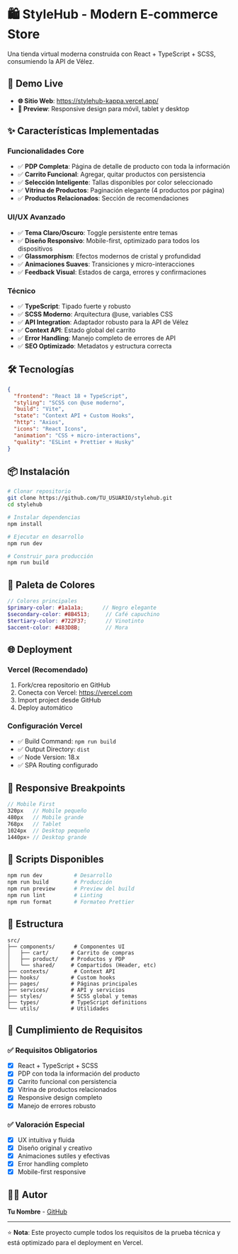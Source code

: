 # 🛍️ StyleHub - Modern E-commerce Store

Una tienda virtual moderna construida con React + TypeScript + SCSS, consumiendo la API de Vélez.

## 🚀 Demo Live
- **🌐 Sitio Web**: https://stylehub-kappa.vercel.app/
- **📱 Preview**: Responsive design para móvil, tablet y desktop

## ✨ Características Implementadas

### Funcionalidades Core
- ✅ **PDP Completa**: Página de detalle de producto con toda la información
- ✅ **Carrito Funcional**: Agregar, quitar productos con persistencia
- ✅ **Selección Inteligente**: Tallas disponibles por color seleccionado
- ✅ **Vitrina de Productos**: Paginación elegante (4 productos por página)
- ✅ **Productos Relacionados**: Sección de recomendaciones

### UI/UX Avanzado
- ✅ **Tema Claro/Oscuro**: Toggle persistente entre temas
- ✅ **Diseño Responsivo**: Mobile-first, optimizado para todos los dispositivos
- ✅ **Glassmorphism**: Efectos modernos de cristal y profundidad
- ✅ **Animaciones Suaves**: Transiciones y micro-interacciones
- ✅ **Feedback Visual**: Estados de carga, errores y confirmaciones

### Técnico
- ✅ **TypeScript**: Tipado fuerte y robusto
- ✅ **SCSS Moderno**: Arquitectura @use, variables CSS
- ✅ **API Integration**: Adaptador robusto para la API de Vélez
- ✅ **Context API**: Estado global del carrito
- ✅ **Error Handling**: Manejo completo de errores de API
- ✅ **SEO Optimizado**: Metadatos y estructura correcta

## 🛠️ Tecnologías

```json
{
  "frontend": "React 18 + TypeScript",
  "styling": "SCSS con @use moderno",
  "build": "Vite",
  "state": "Context API + Custom Hooks",
  "http": "Axios",
  "icons": "React Icons",
  "animation": "CSS + micro-interactions",
  "quality": "ESLint + Prettier + Husky"
}
```

## 📦 Instalación

```bash
# Clonar repositorio
git clone https://github.com/TU_USUARIO/stylehub.git
cd stylehub

# Instalar dependencias
npm install

# Ejecutar en desarrollo
npm run dev

# Construir para producción
npm run build
```

## 🎨 Paleta de Colores

```scss
// Colores principales
$primary-color: #1a1a1a;      // Negro elegante
$secondary-color: #8B4513;     // Café capuchino
$tertiary-color: #722F37;      // Vinotinto
$accent-color: #483D8B;        // Mora
```

## 🌐 Deployment

### Vercel (Recomendado)
1. Fork/crea repositorio en GitHub
2. Conecta con Vercel: https://vercel.com
3. Import project desde GitHub
4. Deploy automático

### Configuración Vercel
- ✅ Build Command: `npm run build`
- ✅ Output Directory: `dist`
- ✅ Node Version: 18.x
- ✅ SPA Routing configurado

## 📱 Responsive Breakpoints

```scss
// Mobile First
320px   // Mobile pequeño
480px   // Mobile grande
768px   // Tablet
1024px  // Desktop pequeño
1440px+ // Desktop grande
```

## 🔧 Scripts Disponibles

```bash
npm run dev          # Desarrollo
npm run build        # Producción
npm run preview      # Preview del build
npm run lint         # Linting
npm run format       # Formateo Prettier
```

## 📁 Estructura

```
src/
├── components/      # Componentes UI
│   ├── cart/       # Carrito de compras
│   ├── product/    # Productos y PDP
│   └── shared/     # Compartidos (Header, etc)
├── contexts/        # Context API
├── hooks/          # Custom hooks
├── pages/          # Páginas principales
├── services/       # API y servicios
├── styles/         # SCSS global y temas
├── types/          # TypeScript definitions
└── utils/          # Utilidades
```

## 🎯 Cumplimiento de Requisitos

### ✅ Requisitos Obligatorios
- [x] React + TypeScript + SCSS
- [x] PDP con toda la información del producto
- [x] Carrito funcional con persistencia
- [x] Vitrina de productos relacionados
- [x] Responsive design completo
- [x] Manejo de errores robusto

### ✅ Valoración Especial
- [x] UX intuitiva y fluida
- [x] Diseño original y creativo
- [x] Animaciones sutiles y efectivas
- [x] Error handling completo
- [x] Mobile-first responsive

## 👨‍💻 Autor

**Tu Nombre** - [GitHub](https://github.com/TU_USUARIO)

---

⭐ **Nota**: Este proyecto cumple todos los requisitos de la prueba técnica y está optimizado para el deployment en Vercel.
